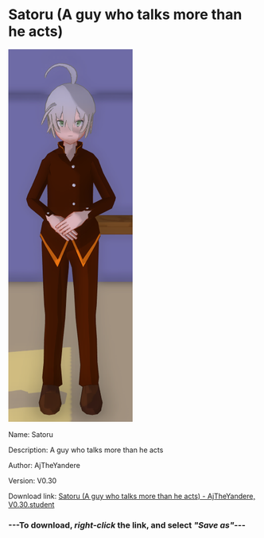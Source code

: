 # Satoru (A guy who talks more than he acts)

<img src = "https://raw.githubusercontent.com/Arbiter1223/Daigaku-Gurashi-Custom-Students/master/Students/Files/Satoru%20(A%20guy%20who%20talks%20more%20than%20he%20acts).png">

Name: Satoru

Description: A guy who talks more than he acts

Author: AjTheYandere

Version: V0.30

Download link: <a href="https://raw.githubusercontent.com/Arbiter1223/Daigaku-Gurashi-Custom-Students/master/Students/Files/Satoru%20(A%20guy%20who%20talks%20more%20than%20he%20acts)%20-%20AjTheYandere%2C%20V0.30.student">Satoru (A guy who talks more than he acts) - AjTheYandere, V0.30.student</a>

### ---**To download, _right-click_ the link, and select _"Save as"_**---
